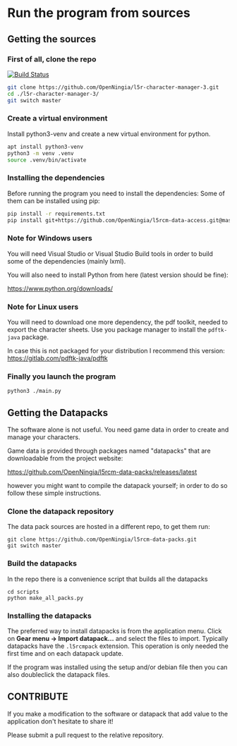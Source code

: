 # Run the program from sources

## Getting the sources

### First of all, clone the repo

[![Build Status](https://travis-ci.org/OpenNingia/l5r-character-manager-3.svg)](https://travis-ci.org/OpenNingia/l5r-character-manager-3)

```bash
git clone https://github.com/OpenNingia/l5r-character-manager-3.git
cd ./l5r-character-manager-3/
git switch master
```

### Create a virtual environment
Install python3-venv and create a new virtual environment for python.

```bash
apt install python3-venv
python3 -m venv .venv
source .venv/bin/activate
```

### Installing the dependencies
Before running the program you need to install the dependencies:
Some of them can be installed using pip:

```bash
pip install -r requirements.txt
pip install git+https://github.com/OpenNingia/l5rcm-data-access.git@master
```

### Note for Windows users
You will need Visual Studio or Visual Studio Build tools in order to build some of the dependencies (mainly lxml). 

You will also need to install Python from here (latest version should be fine):

https://www.python.org/downloads/

### Note for Linux users
You will need to download one more dependency, the pdf toolkit, needed to export the character sheets.
Use you package manager to install the `pdftk-java` package. 

In case this is not packaged for your distribution I recommend this version:
https://gitlab.com/pdftk-java/pdftk

### Finally you launch the program

```
python3 ./main.py
```

## Getting the Datapacks
The software alone is not useful. You need game data in order to create and
manage your characters.

Game data is provided through packages named "datapacks" that are downloadable
from the project website:

https://github.com/OpenNingia/l5rcm-data-packs/releases/latest

however you might want to compile the datapack yourself; in order to do so follow these simple instructions.

### Clone the datapack repository
The data pack sources are hosted in a different repo, to get them run:

```
git clone https://github.com/OpenNingia/l5rcm-data-packs.git
git switch master
```

### Build the datapacks
In the repo there is a convenience script that builds all the datapacks

```
cd scripts
python make_all_packs.py
```

### Installing the datapacks
The preferred way to install datapacks is from the application menu.
Click on **Gear menu -> Import datapack...** and select the files to import.
Typically datapacks have the `.l5rcmpack` extension.
This operation is only needed the first time and on each datapack update.

If the program was installed using the setup and/or debian file then you can also doubleclick the datapack files.

## CONTRIBUTE

If you make a modification to the software or datapack that add value to the application
don't hesitate to share it!

Please submit a pull request to the relative repository.